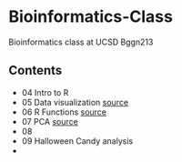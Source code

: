# Bioinformatics-Class

Bioinformatics class at UCSD Bggn213

## Contents

- 04 Intro to R 
- 05 Data visualization [source](https://github.com/nicolejac16/Bioinformatics-Class/tree/main/class05%20copy)
- 06 R Functions [source](https://github.com/nicolejac16/Bioinformatics-Class/tree/main/Class06)
- 07 PCA [source](https://github.com/nicolejac16/Bioinformatics-Class/tree/main/Class7_PCA)
- 08
- 09 Halloween Candy analysis
- 
